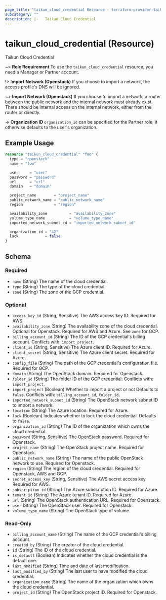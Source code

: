 ```yaml
---
page_title: "taikun_cloud_credential Resource - terraform-provider-taikun"
subcategory: ""
description: |-   Taikun Cloud Credential
---
```


# taikun_cloud_credential (Resource)

Taikun Cloud Credential

~> **Role Requirement** To use the `taikun_cloud_credential` resource, you need a Manager or Partner account.

!> **Import Network (Openstack)** If you choose to import a network, the access profile's DNS will be ignored.

~> **Import Network (Openstack)** If you choose to import a network, a router between the public network and the internal network must
already exist. There should be internal access on the internal network, either from the router or directly.

-> **Organization ID** `organization_id` can be specified for the Partner role, it otherwise defaults to the user's organization.

## Example Usage

```terraform
resource "taikun_cloud_credential" "foo" {
  type = "openstack"
  name = "foo"

  user     = "user"
  password = "password"
  url      = "url"
  domain   = "domain"

  project_name        = "project_name"
  public_network_name = "public_network_name"
  region              = "region"

  availability_zone          = "availability_zone"
  volume_type_name           = "volume_type_name"
  imported_network_subnet_id = "imported_network_subnet_id"

  organization_id = "42"
  lock            = false
}
```

<!-- schema generated by tfplugindocs -->
## Schema

### Required

- `name` (String) The name of the cloud credential.
- `type` (String) The type of the cloud credential.
- `zone` (String) The zone of the GCP credential.

### Optional

- `access_key_id` (String, Sensitive) The AWS access key ID. Required for AWS.
- `availability_zone` (String) The availability zone of the cloud credential. Optional for Openstack. Required for AWS and Azure. See `zone` for GCP.
- `billing_account_id` (String) The ID of the GCP credential's billing account. Conflicts with: `import_project`.
- `client_id` (String, Sensitive) The Azure client ID. Required for Azure.
- `client_secret` (String, Sensitive) The Azure client secret. Required for Azure.
- `config_file` (String) The path of the GCP credential's configuration file. Required for GCP.
- `domain` (String) The OpenStack domain. Required for Openstack.
- `folder_id` (String) The folder ID of the GCP credential. Conflicts with: `import_project`.
- `import_project` (Boolean) Whether to import a project or not Defaults to `false`. Conflicts with: `billing_account_id`, `folder_id`.
- `imported_network_subnet_id` (String) The OpenStack network subnet ID to import a network.
- `location` (String) The Azure location. Required for Azure.
- `lock` (Boolean) Indicates whether to lock the cloud credential. Defaults to `false`.
- `organization_id` (String) The ID of the organization which owns the cloud credential.
- `password` (String, Sensitive) The OpenStack password. Required for Openstack.
- `project_name` (String) The OpenStack project name. Required for Openstack.
- `public_network_name` (String) The name of the public OpenStack network to use. Required for Openstack.
- `region` (String) The region of the cloud credential. Required for Openstack, AWS and GCP.
- `secret_access_key` (String, Sensitive) The AWS secret access key. Required for AWS.
- `subscription_id` (String) The Azure subscription ID. Required for Azure.
- `tenant_id` (String) The Azure tenant ID. Required for Azure.
- `url` (String) The OpenStack authentication URL. Required for Openstack.
- `user` (String) The OpenStack user. Required for Openstack.
- `volume_type_name` (String) The OpenStack type of volume.

### Read-Only

- `billing_account_name` (String) The name of the GCP credential's billing account.
- `created_by` (String) The creator of the cloud credential.
- `id` (String) The ID of the cloud credential.
- `is_default` (Boolean) Indicates whether the cloud credential is the default one.
- `last_modified` (String) Time and date of last modification.
- `last_modified_by` (String) The last user to have modified the cloud credential.
- `organization_name` (String) The name of the organization which owns the cloud credential.
- `project_id` (String) The OpenStack project ID. Required for Openstack.
